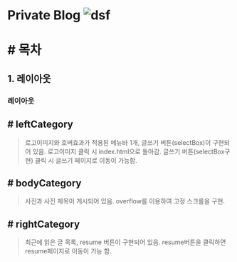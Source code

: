 Private Blog
![dsf]()
================================
# \# 목차
## 1. 레이아웃



### 레이아웃
## \# leftCategory
>로고이미지와 호버효과가 적용된 메뉴바 1개, 글쓰기 버튼(selectBox)이 구현되어 있음.
>로고이미지 클릭 시 index.html으로 돌아감.
>글쓰기 버튼(selectBox구현) 클릭 시 글쓰기 페이지로 이동이 가능함.

## \# bodyCategory
>사진과 사진 제목이 게시되어 있음. overflow를 이용하여 고정 스크롤을 구현.

## \# rightCategory
>최근에 읽은 글 목록, resume 버튼이 구현되어 있음.
>resume버튼을 클릭하면 resume페이지로 이동이 가능 함.
